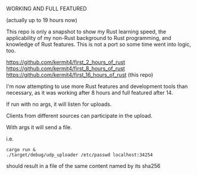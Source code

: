 WORKING AND FULL FEATURED

(actually up to 19 hours now)

This repo is only a snapshot to show my Rust learning speed, the applicability of my non-Rust background to Rust programming, and knowledge of Rust features.  This is not a port so some time went into logic, too.

https://github.com/kermit4/first_2_hours_of_rust     
https://github.com/kermit4/first_8_hours_of_rust     
https://github.com/kermit4/first_16_hours_of_rust      (this repo)

I'm now attempting to use more Rust features and development tools than necessary, as it was working after 8 hours and full featured after 14.

If run with no args, it will listen for uploads.

Clients from different sources can participate in the upload.

With args it will send a file.  

i.e.
```
cargo run &
./target/debug/udp_uploader /etc/passwd localhost:34254
```

should result in a file of the same content named by its sha256
